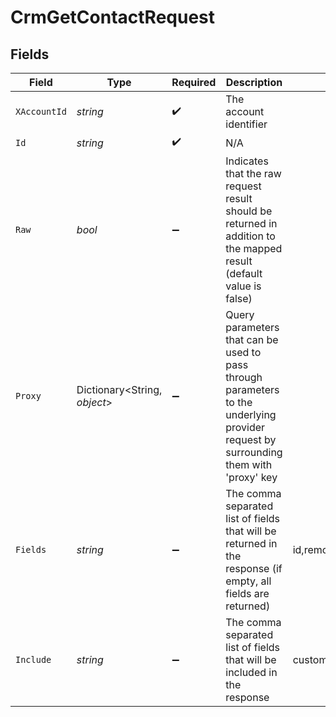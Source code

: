 # CrmGetContactRequest


## Fields

| Field                                                                                                                                                           | Type                                                                                                                                                            | Required                                                                                                                                                        | Description                                                                                                                                                     | Example                                                                                                                                                         |
| --------------------------------------------------------------------------------------------------------------------------------------------------------------- | --------------------------------------------------------------------------------------------------------------------------------------------------------------- | --------------------------------------------------------------------------------------------------------------------------------------------------------------- | --------------------------------------------------------------------------------------------------------------------------------------------------------------- | --------------------------------------------------------------------------------------------------------------------------------------------------------------- |
| `XAccountId`                                                                                                                                                    | *string*                                                                                                                                                        | :heavy_check_mark:                                                                                                                                              | The account identifier                                                                                                                                          |                                                                                                                                                                 |
| `Id`                                                                                                                                                            | *string*                                                                                                                                                        | :heavy_check_mark:                                                                                                                                              | N/A                                                                                                                                                             |                                                                                                                                                                 |
| `Raw`                                                                                                                                                           | *bool*                                                                                                                                                          | :heavy_minus_sign:                                                                                                                                              | Indicates that the raw request result should be returned in addition to the mapped result (default value is false)                                              |                                                                                                                                                                 |
| `Proxy`                                                                                                                                                         | Dictionary<String, *object*>                                                                                                                                    | :heavy_minus_sign:                                                                                                                                              | Query parameters that can be used to pass through parameters to the underlying provider request by surrounding them with 'proxy' key                            |                                                                                                                                                                 |
| `Fields`                                                                                                                                                        | *string*                                                                                                                                                        | :heavy_minus_sign:                                                                                                                                              | The comma separated list of fields that will be returned in the response (if empty, all fields are returned)                                                    | id,remote_id,first_name,last_name,company_name,emails,phone_numbers,deal_ids,remote_deal_ids,account_ids,remote_account_ids,custom_fields,created_at,updated_at |
| `Include`                                                                                                                                                       | *string*                                                                                                                                                        | :heavy_minus_sign:                                                                                                                                              | The comma separated list of fields that will be included in the response                                                                                        | custom_fields                                                                                                                                                   |